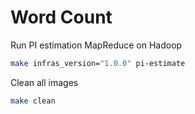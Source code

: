 # Word Count

Run PI estimation MapReduce on Hadoop

```bash
make infras_version="1.0.0" pi-estimate
```

Clean all images

```bash
make clean
```
